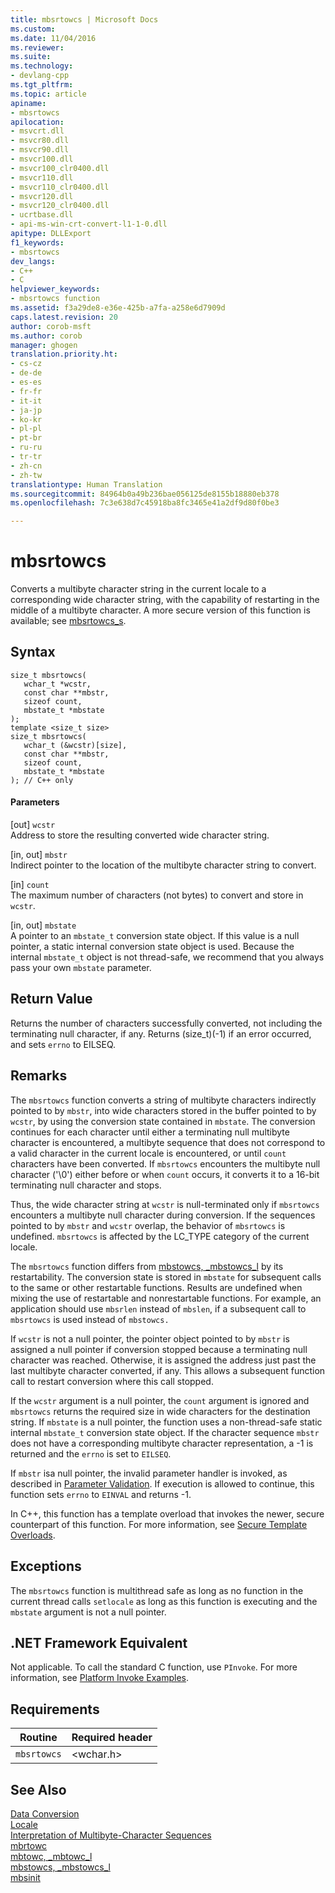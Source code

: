 ```yaml
---
title: mbsrtowcs | Microsoft Docs
ms.custom: 
ms.date: 11/04/2016
ms.reviewer: 
ms.suite: 
ms.technology:
- devlang-cpp
ms.tgt_pltfrm: 
ms.topic: article
apiname:
- mbsrtowcs
apilocation:
- msvcrt.dll
- msvcr80.dll
- msvcr90.dll
- msvcr100.dll
- msvcr100_clr0400.dll
- msvcr110.dll
- msvcr110_clr0400.dll
- msvcr120.dll
- msvcr120_clr0400.dll
- ucrtbase.dll
- api-ms-win-crt-convert-l1-1-0.dll
apitype: DLLExport
f1_keywords:
- mbsrtowcs
dev_langs:
- C++
- C
helpviewer_keywords:
- mbsrtowcs function
ms.assetid: f3a29de8-e36e-425b-a7fa-a258e6d7909d
caps.latest.revision: 20
author: corob-msft
ms.author: corob
manager: ghogen
translation.priority.ht:
- cs-cz
- de-de
- es-es
- fr-fr
- it-it
- ja-jp
- ko-kr
- pl-pl
- pt-br
- ru-ru
- tr-tr
- zh-cn
- zh-tw
translationtype: Human Translation
ms.sourcegitcommit: 84964b0a49b236bae056125de8155b18880eb378
ms.openlocfilehash: 7c3e638d7c45918ba8fc3465e41a2df9d80f0be3

---
```

# mbsrtowcs
Converts a multibyte character string in the current locale to a corresponding wide character string, with the capability of restarting in the middle of a multibyte character. A more secure version of this function is available; see [mbsrtowcs_s](../../c-runtime-library/reference/mbsrtowcs-s.md).  
  
## Syntax  
  
```  
size_t mbsrtowcs(  
   wchar_t *wcstr,  
   const char **mbstr,  
   sizeof count,  
   mbstate_t *mbstate  
);  
template <size_t size>  
size_t mbsrtowcs(  
   wchar_t (&wcstr)[size],  
   const char **mbstr,  
   sizeof count,  
   mbstate_t *mbstate  
); // C++ only  
```  
  
#### Parameters  
 [out] `wcstr`  
 Address to store the resulting converted wide character string.  
  
 [in, out] `mbstr`  
 Indirect pointer to the location of the multibyte character string to convert.  
  
 [in] `count`  
 The maximum number of characters (not bytes) to convert and store in `wcstr`.  
  
 [in, out] `mbstate`  
 A pointer to an `mbstate_t` conversion state object. If this value is a null pointer, a static internal conversion state object is used. Because the internal `mbstate_t` object is not thread-safe, we recommend that you always pass your own `mbstate` parameter.  
  
## Return Value  
 Returns the number of characters successfully converted, not including the terminating null character, if any. Returns (size_t)(-1) if an error occurred, and sets `errno` to EILSEQ.  
  
## Remarks  
 The `mbsrtowcs` function converts a string of multibyte characters indirectly pointed to by `mbstr`, into wide characters stored in the buffer pointed to by `wcstr`, by using the conversion state contained in `mbstate`. The conversion continues for each character until either a terminating null multibyte character is encountered, a multibyte sequence that does not correspond to a valid character in the current locale is encountered, or until `count` characters have been converted. If `mbsrtowcs` encounters the multibyte null character ('\0') either before or when `count` occurs, it converts it to a 16-bit terminating null character and stops.  
  
 Thus, the wide character string at `wcstr` is null-terminated only if `mbsrtowcs` encounters a multibyte null character during conversion. If the sequences pointed to by `mbstr` and `wcstr` overlap, the behavior of `mbsrtowcs` is undefined. `mbsrtowcs` is affected by the LC_TYPE category of the current locale.  
  
 The `mbsrtowcs` function differs from [mbstowcs, _mbstowcs_l](../../c-runtime-library/reference/mbstowcs-mbstowcs-l.md) by its restartability. The conversion state is stored in `mbstate` for subsequent calls to the same or other restartable functions. Results are undefined when mixing the use of restartable and nonrestartable functions.  For example, an application should use `mbsrlen` instead of `mbslen`, if a subsequent call to `mbsrtowcs` is used instead of `mbstowcs.`  
  
 If `wcstr` is not a null pointer, the pointer object pointed to by `mbstr` is assigned a null pointer if conversion stopped because a terminating null character was reached. Otherwise, it is assigned the address just past the last multibyte character converted, if any. This allows a subsequent function call to restart conversion where this call stopped.  
  
 If the `wcstr` argument is a null pointer, the `count` argument is ignored and `mbsrtowcs` returns the required size in wide characters for the destination string. If `mbstate` is a null pointer, the function uses a non-thread-safe static internal `mbstate_t` conversion state object. If the character sequence `mbstr` does not have a corresponding multibyte character representation, a -1 is returned and the `errno` is set to `EILSEQ`.  
  
 If `mbstr` isa null pointer, the invalid parameter handler is invoked, as described in [Parameter Validation](../../c-runtime-library/parameter-validation.md). If execution is allowed to continue, this function sets `errno` to `EINVAL` and returns -1.  
  
 In C++, this function has a template overload that invokes the newer, secure counterpart of this function. For more information, see [Secure Template Overloads](../../c-runtime-library/secure-template-overloads.md).  
  
## Exceptions  
 The `mbsrtowcs` function is multithread safe as long as no function in the current thread calls `setlocale` as long as this function is executing and the `mbstate` argument is not a null pointer.  
  
## .NET Framework Equivalent  
 Not applicable. To call the standard C function, use `PInvoke`. For more information, see [Platform Invoke Examples](http://msdn.microsoft.com/Library/15926806-f0b7-487e-93a6-4e9367ec689f).  
  
## Requirements  
  
|Routine|Required header|  
|-------------|---------------------|  
|`mbsrtowcs`|\<wchar.h>|  
  
## See Also  
 [Data Conversion](../../c-runtime-library/data-conversion.md)   
 [Locale](../../c-runtime-library/locale.md)   
 [Interpretation of Multibyte-Character Sequences](../../c-runtime-library/interpretation-of-multibyte-character-sequences.md)   
 [mbrtowc](../../c-runtime-library/reference/mbrtowc.md)   
 [mbtowc, _mbtowc_l](../../c-runtime-library/reference/mbtowc-mbtowc-l.md)   
 [mbstowcs, _mbstowcs_l](../../c-runtime-library/reference/mbstowcs-mbstowcs-l.md)   
 [mbsinit](../../c-runtime-library/reference/mbsinit.md)


<!--HONumber=Jan17_HO2-->


